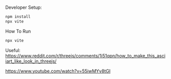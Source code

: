 Developer Setup:
```bash
npm install
npx vite
```
How To Run

```bash
npx vite
```

Useful:
https://www.reddit.com/r/threejs/comments/1i51qpn/how_to_make_this_asciiart_like_look_in_threejs/

https://www.youtube.com/watch?v=55iwMYv8tGI